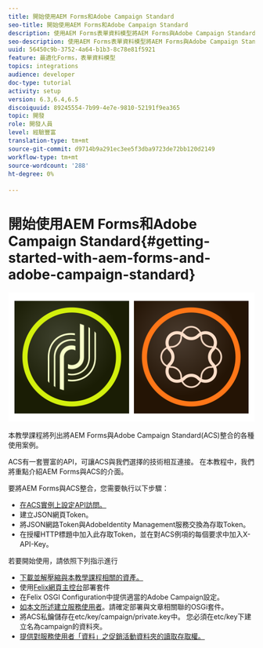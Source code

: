 ```yaml
---
title: 開始使用AEM Forms和Adobe Campaign Standard
seo-title: 開始使用AEM Forms和Adobe Campaign Standard
description: 使用AEM Forms表單資料模型將AEM Forms與Adobe Campaign Standard整合，以擷取ACS促銷活動描述檔資訊等。
seo-description: 使用AEM Forms表單資料模型將AEM Forms與Adobe Campaign Standard整合，以擷取ACS促銷活動描述檔資訊等。
uuid: 56450c9b-3752-4a64-b1b3-8c78e81f5921
feature: 最適化Forms，表單資料模型
topics: integrations
audience: developer
doc-type: tutorial
activity: setup
version: 6.3,6.4,6.5
discoiquuid: 89245554-7b99-4e7e-9810-52191f9ea365
topic: 開發
role: 開發人員
level: 經驗豐富
translation-type: tm+mt
source-git-commit: d9714b9a291ec3ee5f3dba9723de72bb120d2149
workflow-type: tm+mt
source-wordcount: '288'
ht-degree: 0%

---
```



# 開始使用AEM Forms和Adobe Campaign Standard{#getting-started-with-aem-forms-and-adobe-campaign-standard}

![formandcampaign](assets/helpx-cards-forms.png)

本教學課程將列出將AEM Forms與Adobe Campaign Standard(ACS)整合的各種使用案例。

ACS有一套豐富的API，可讓ACS與我們選擇的技術相互連接。 在本教程中，我們將重點介紹AEM Forms與ACS的介面。

要將AEM Forms與ACS整合，您需要執行以下步驟：

* [在ACS實例上設定API訪問。](https://docs.campaign.adobe.com/doc/standard/en/api/ACS_API.html#setting-up-api-access)
* 建立JSON網頁Token。
* 將JSON網路Token與AdobeIdentity Management服務交換為存取Token。
* 在授權HTTP標題中加入此存取Token，並在對ACS例項的每個要求中加入X-API-Key。

若要開始使用，請依照下列指示進行

* [下載並解壓縮與本教學課程相關的資產。](assets/aem-forms-and-acs-bundles.zip)
* 使用[Felix網頁主控台](http://localhost:4502/system/console/bundles)部署套件
* 在Felix OSGI Configuration中提供適當的Adobe Campaign設定。
* [如本文所述建立服務使用者](/help/forms/adaptive-forms/service-user-tutorial-develop.md)。請確定部署與文章相關聯的OSGi套件。
* 將ACS私鑰儲存在etc/key/campaign/private.key中。 您必須在etc/key下建立名為campaign的資料夾。
* [提供對服務使用者「資料」之促銷活動資料夾的讀取存取權。](http://localhost:4502/useradmin)
